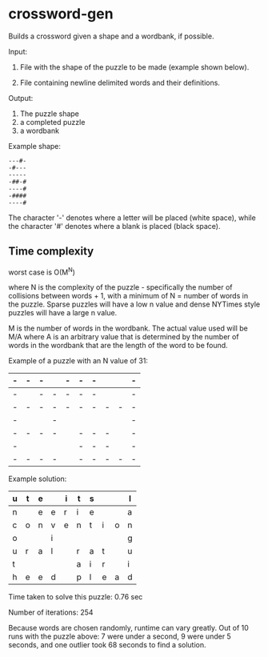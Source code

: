 ﻿# crossword-gen
Builds a crossword given a shape and a wordbank, if possible.

Input: 
1. File with the shape of the puzzle to be made (example shown below).

2. File containing newline delimited words and their definitions.
       
Output: 
1. The puzzle shape
2. a completed puzzle
3. a wordbank

Example shape:
```
---#-
-#---
-----
-##-#
----#
-####
----#
```
The character '-' denotes where a letter will be placed (white space), while the character '#' denotes where a blank is placed (black space).


Time complexity
-------------
worst case is O(M<sup>N</sup>)

where N is the complexity of the puzzle - specifically the number of collisions between
words + 1, with a minimum of N = number of words in the puzzle. Sparse puzzles will have a low n value and dense NYTimes style puzzles
will have a large n value.

M is the number of words in the wordbank. The actual value used will be M/A where A
is an arbitrary value that is determined by the number of words in the wordbank that are the length
of the word to be found.
 
 Example of a puzzle with an N value of 31:
 
|-|-|-| |-|-|-| | |-|
|---|---|---|---|---|---|---|---|---|---|
|-| |-|-|-|-|-| | |-|
|-|-|-|-|-|-|-|-|-|-|
|-| | |-| | | | | |-|
|-|-|-|-| |-|-|-| |-|
|-| | | | |-|-|-| |-|
|-|-|-|-| |-|-|-|-|-|

Example solution:

|u|t|e| |i|t|s| | |l|
|---|---|---|---|---|---|---|---|---|---|
|n| |e|e|r|i|e| | |a|
|c|o|n|v|e|n|t|i|o|n|
|o| | |i| | | | | |g|
|u|r|a|l| |r|a|t| |u|
|t| | | | |a|i|r| |i|
|h|e|e|d| |p|l|e|a|d|

Time taken to solve this puzzle: 0.76 sec

Number of iterations: 254

Because words are chosen randomly, runtime can vary greatly. Out of 10 runs with the puzzle above: 7 were under a second, 9 were under 5 seconds, and one outlier took 68 seconds to find a solution.
